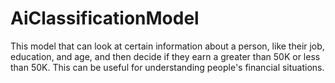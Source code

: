 # AiClassificationModel
This model that can look at certain information about a person, like their job, education, and age, and then decide if they earn a greater than 50K or less than 50K. This can be useful for understanding people's financial situations.
